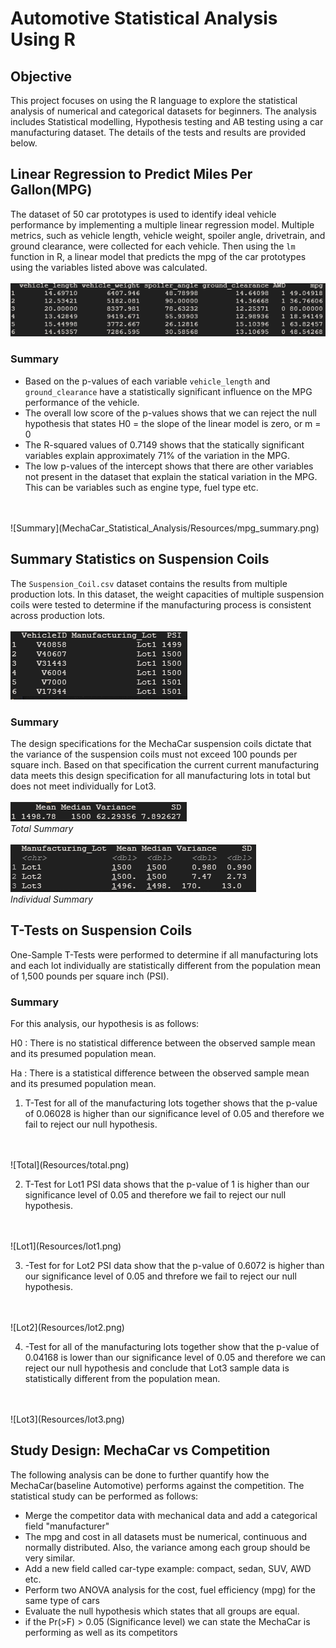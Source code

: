# Automotive Statistical Analysis Using R

## Objective
This project focuses on using the R language to explore the statistical analysis of numerical and categorical datasets for beginners. The analysis includes Statistical modelling, Hypothesis testing and AB testing using a car manufacturing dataset. The details of the tests and results are provided below.

## Linear Regression to Predict Miles Per Gallon(MPG)
The dataset of 50 car prototypes is used to identify ideal vehicle performance by implementing a multiple linear regression model. Multiple metrics, such as vehicle length, vehicle weight, spoiler angle, drivetrain, and ground clearance, were collected for each vehicle. Then using the `lm` function in R, a linear model that predicts the mpg of the car prototypes using the variables listed above was calculated.
<br>
<br>
![Dataset](Resources/mpg_dataset.png)

### Summary 
 - Based on the p-values of each variable `vehicle_length` and `ground_clearance` have a statistically significant influence on the MPG performance of the vehicle. 
 - The overall low score of the p-values shows that we can reject the null hypothesis that states H0 = the slope of the linear model is zero, or m = 0 
 - The R-squared values of 0.7149 shows that the statically significant variables explain approximately 71% of the variation in the MPG. 
 - The low p-values of the intercept shows that there are other variables not present in the dataset that explain the statical variation in the MPG. This can be variables such as engine type, fuel type etc. 
<br>
<br>
![Summary](MechaCar_Statistical_Analysis/Resources/mpg_summary.png)

## Summary Statistics on Suspension Coils
The `Suspension_Coil.csv` dataset contains the results from multiple production lots. In this dataset, the weight capacities of multiple suspension coils were tested to determine if the manufacturing process is consistent across production lots.
<br>
<br>
![Dataset](Resources/suspension_dataset.png)

### Summary
The design specifications for the MechaCar suspension coils dictate that the variance of the suspension coils must not exceed 100 pounds per square inch. Based on that specification the current current manufacturing data meets this design specification for all manufacturing lots in total but does not meet individually for Lot3. 
<br>
<br>
![Summary](Resources/suspension_total.png)<br>
*Total Summary*
<br>
<br>
![Summary](Resources/suspension_summary.png)<br>
*Individual Summary*

## T-Tests on Suspension Coils
One-Sample T-Tests were performed to determine if all manufacturing lots and each lot individually are statistically different from the population mean of 1,500 pounds per square inch (PSI).

### Summary 
For this analysis, our hypothesis is as follows:<br>

H0 : There is no statistical difference between the observed sample mean and its presumed population mean.

Ha : There is a statistical difference between the observed sample mean and its presumed population mean.

1. T-Test for all of the manufacturing lots together shows that the p-value of 0.06028 is higher than our significance level of 0.05 and therefore we fail to reject our null hypothesis.
<br>
<br>
![Total](Resources/total.png)<br>


2. T-Test for Lot1 PSI data shows that the p-value of 1 is higher than our significance level of 0.05 and therefore we fail to reject our null hypothesis. 
<br>
<br>
![Lot1](Resources/lot1.png)<br>

3. -Test for for Lot2 PSI data show that the p-value of 0.6072 is higher than our significance level of 0.05 and threfore we fail to reject our null hypothesis. 
<br>
<br>
![Lot2](Resources/lot2.png)<br>

4. -Test for all of the manufacturing lots together show that the p-value of 0.04168 is lower than our significance level of 0.05 and therefore we can reject our null hypothesis and conclude that Lot3 sample data is statistically different from the population mean. 
<br>
<br>
![Lot3](Resources/lot3.png)<br>

## Study Design: MechaCar vs Competition
The following analysis can be done to further quantify how the MechaCar(baseline Automotive) performs against the competition. 
The statistical study can be performed as follows:
- Merge the competitor data with mechanical data and add a categorical field "manufacturer"
- The mpg and cost in all datasets must be numerical, continuous and normally distributed. Also, the variance among each group should be very similar.
- Add a new field called car-type example: compact, sedan, SUV, AWD etc.
- Perform two ANOVA analysis for the cost, fuel efficiency (mpg) for the same type of cars
- Evaluate the null hypothesis which states that all groups are equal.
- if the Pr(>F) > 0.05 (Significance level) we can state the MechaCar is performing as well as its competitors